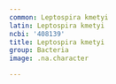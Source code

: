 ```yaml
---
common: Leptospira kmetyi
latin: Leptospira kmetyi
ncbi: '408139'
title: Leptospira kmetyi
group: Bacteria
image: .na.character

---
```

